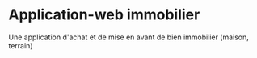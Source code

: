 # Application-web immobilier
Une application d'achat et de mise en avant de bien immobilier (maison, terrain)
